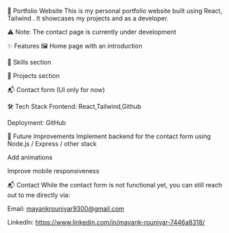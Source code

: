 💼 Portfolio Website
This is my personal portfolio website built using React, Tailwind . It showcases my projects and as a developer.

⚠️ Note: The contact page is currently under development

✨ Features
🖼️ Home page with an introduction

🧠 Skills section

📁 Projects section


📬 Contact form (UI only for now)

🛠️ Tech Stack
Frontend: React,Tailwind,Github

Deployment: GitHub

🚧 Future Improvements
Implement backend for the contact form using Node.js / Express / other stack

Add animations 

Improve mobile responsiveness

📬 Contact
While the contact form is not functional yet, you can still reach out to me directly via:

Email: mayankrouniyar9300@gmail.com

LinkedIn: https://www.linkedin.com/in/mayank-rouniyar-7446a8318/
